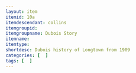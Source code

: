 ```yaml
---
layout: item
itemid: 10a
itemdescendant: collins
itemgroupid: 
itemgroupname: Dubois Story
itemname: 
itemtype: 
shortdesc: Dubois history of Longtown from 1909
categories: [  ]
tags: [  ]
---
```







